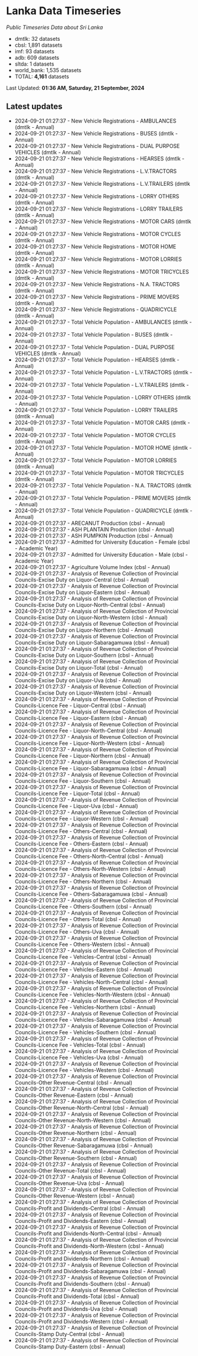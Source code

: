 # Lanka Data Timeseries
*Public Timeseries Data about Sri Lanka*

* dmtlk: 32 datasets
* cbsl: 1,891 datasets
* imf: 93 datasets
* adb: 609 datasets
* sltda: 1 datasets
* world_bank: 1,535 datasets
* TOTAL: **4,161** datasets

Last Updated: **01:36 AM, Saturday, 21 September, 2024**

## Latest updates

* 2024-09-21 01:27:37 - New Vehicle Registrations - AMBULANCES (dmtlk - Annual)
* 2024-09-21 01:27:37 - New Vehicle Registrations - BUSES (dmtlk - Annual)
* 2024-09-21 01:27:37 - New Vehicle Registrations - DUAL PURPOSE VEHICLES (dmtlk - Annual)
* 2024-09-21 01:27:37 - New Vehicle Registrations - HEARSES (dmtlk - Annual)
* 2024-09-21 01:27:37 - New Vehicle Registrations - L.V.TRACTORS (dmtlk - Annual)
* 2024-09-21 01:27:37 - New Vehicle Registrations - L.V.TRAILERS (dmtlk - Annual)
* 2024-09-21 01:27:37 - New Vehicle Registrations - LORRY OTHERS (dmtlk - Annual)
* 2024-09-21 01:27:37 - New Vehicle Registrations - LORRY TRAILERS (dmtlk - Annual)
* 2024-09-21 01:27:37 - New Vehicle Registrations - MOTOR CARS (dmtlk - Annual)
* 2024-09-21 01:27:37 - New Vehicle Registrations - MOTOR CYCLES (dmtlk - Annual)
* 2024-09-21 01:27:37 - New Vehicle Registrations - MOTOR HOME (dmtlk - Annual)
* 2024-09-21 01:27:37 - New Vehicle Registrations - MOTOR LORRIES (dmtlk - Annual)
* 2024-09-21 01:27:37 - New Vehicle Registrations - MOTOR TRICYCLES (dmtlk - Annual)
* 2024-09-21 01:27:37 - New Vehicle Registrations - N.A. TRACTORS (dmtlk - Annual)
* 2024-09-21 01:27:37 - New Vehicle Registrations - PRIME MOVERS (dmtlk - Annual)
* 2024-09-21 01:27:37 - New Vehicle Registrations - QUADRICYCLE (dmtlk - Annual)
* 2024-09-21 01:27:37 - Total Vehicle Population - AMBULANCES (dmtlk - Annual)
* 2024-09-21 01:27:37 - Total Vehicle Population - BUSES (dmtlk - Annual)
* 2024-09-21 01:27:37 - Total Vehicle Population - DUAL PURPOSE VEHICLES (dmtlk - Annual)
* 2024-09-21 01:27:37 - Total Vehicle Population - HEARSES (dmtlk - Annual)
* 2024-09-21 01:27:37 - Total Vehicle Population - L.V.TRACTORS (dmtlk - Annual)
* 2024-09-21 01:27:37 - Total Vehicle Population - L.V.TRAILERS (dmtlk - Annual)
* 2024-09-21 01:27:37 - Total Vehicle Population - LORRY OTHERS (dmtlk - Annual)
* 2024-09-21 01:27:37 - Total Vehicle Population - LORRY TRAILERS (dmtlk - Annual)
* 2024-09-21 01:27:37 - Total Vehicle Population - MOTOR CARS (dmtlk - Annual)
* 2024-09-21 01:27:37 - Total Vehicle Population - MOTOR CYCLES (dmtlk - Annual)
* 2024-09-21 01:27:37 - Total Vehicle Population - MOTOR HOME (dmtlk - Annual)
* 2024-09-21 01:27:37 - Total Vehicle Population - MOTOR LORRIES (dmtlk - Annual)
* 2024-09-21 01:27:37 - Total Vehicle Population - MOTOR TRICYCLES (dmtlk - Annual)
* 2024-09-21 01:27:37 - Total Vehicle Population - N.A. TRACTORS (dmtlk - Annual)
* 2024-09-21 01:27:37 - Total Vehicle Population - PRIME MOVERS (dmtlk - Annual)
* 2024-09-21 01:27:37 - Total Vehicle Population - QUADRICYCLE (dmtlk - Annual)
* 2024-09-21 01:27:37 - ARECANUT Production (cbsl - Annual)
* 2024-09-21 01:27:37 - ASH PLANTAIN Production (cbsl - Annual)
* 2024-09-21 01:27:37 - ASH PUMPKIN Production (cbsl - Annual)
* 2024-09-21 01:27:37 - Admitted for University Education - Female (cbsl - Academic Year)
* 2024-09-21 01:27:37 - Admitted for University Education - Male (cbsl - Academic Year)
* 2024-09-21 01:27:37 - Agriculture Volume Index (cbsl - Annual)
* 2024-09-21 01:27:37 - Analysis of Revenue Collection of Provincial Councils-Excise Duty on Liquor-Central (cbsl - Annual)
* 2024-09-21 01:27:37 - Analysis of Revenue Collection of Provincial Councils-Excise Duty on Liquor-Eastern (cbsl - Annual)
* 2024-09-21 01:27:37 - Analysis of Revenue Collection of Provincial Councils-Excise Duty on Liquor-North-Central (cbsl - Annual)
* 2024-09-21 01:27:37 - Analysis of Revenue Collection of Provincial Councils-Excise Duty on Liquor-North-Western (cbsl - Annual)
* 2024-09-21 01:27:37 - Analysis of Revenue Collection of Provincial Councils-Excise Duty on Liquor-Northern (cbsl - Annual)
* 2024-09-21 01:27:37 - Analysis of Revenue Collection of Provincial Councils-Excise Duty on Liquor-Sabaragamuwa (cbsl - Annual)
* 2024-09-21 01:27:37 - Analysis of Revenue Collection of Provincial Councils-Excise Duty on Liquor-Southern (cbsl - Annual)
* 2024-09-21 01:27:37 - Analysis of Revenue Collection of Provincial Councils-Excise Duty on Liquor-Total (cbsl - Annual)
* 2024-09-21 01:27:37 - Analysis of Revenue Collection of Provincial Councils-Excise Duty on Liquor-Uva (cbsl - Annual)
* 2024-09-21 01:27:37 - Analysis of Revenue Collection of Provincial Councils-Excise Duty on Liquor-Western (cbsl - Annual)
* 2024-09-21 01:27:37 - Analysis of Revenue Collection of Provincial Councils-Licence Fee - Liquor-Central (cbsl - Annual)
* 2024-09-21 01:27:37 - Analysis of Revenue Collection of Provincial Councils-Licence Fee - Liquor-Eastern (cbsl - Annual)
* 2024-09-21 01:27:37 - Analysis of Revenue Collection of Provincial Councils-Licence Fee - Liquor-North-Central (cbsl - Annual)
* 2024-09-21 01:27:37 - Analysis of Revenue Collection of Provincial Councils-Licence Fee - Liquor-North-Western (cbsl - Annual)
* 2024-09-21 01:27:37 - Analysis of Revenue Collection of Provincial Councils-Licence Fee - Liquor-Northern (cbsl - Annual)
* 2024-09-21 01:27:37 - Analysis of Revenue Collection of Provincial Councils-Licence Fee - Liquor-Sabaragamuwa (cbsl - Annual)
* 2024-09-21 01:27:37 - Analysis of Revenue Collection of Provincial Councils-Licence Fee - Liquor-Southern (cbsl - Annual)
* 2024-09-21 01:27:37 - Analysis of Revenue Collection of Provincial Councils-Licence Fee - Liquor-Total (cbsl - Annual)
* 2024-09-21 01:27:37 - Analysis of Revenue Collection of Provincial Councils-Licence Fee - Liquor-Uva (cbsl - Annual)
* 2024-09-21 01:27:37 - Analysis of Revenue Collection of Provincial Councils-Licence Fee - Liquor-Western (cbsl - Annual)
* 2024-09-21 01:27:37 - Analysis of Revenue Collection of Provincial Councils-Licence Fee - Others-Central (cbsl - Annual)
* 2024-09-21 01:27:37 - Analysis of Revenue Collection of Provincial Councils-Licence Fee - Others-Eastern (cbsl - Annual)
* 2024-09-21 01:27:37 - Analysis of Revenue Collection of Provincial Councils-Licence Fee - Others-North-Central (cbsl - Annual)
* 2024-09-21 01:27:37 - Analysis of Revenue Collection of Provincial Councils-Licence Fee - Others-North-Western (cbsl - Annual)
* 2024-09-21 01:27:37 - Analysis of Revenue Collection of Provincial Councils-Licence Fee - Others-Northern (cbsl - Annual)
* 2024-09-21 01:27:37 - Analysis of Revenue Collection of Provincial Councils-Licence Fee - Others-Sabaragamuwa (cbsl - Annual)
* 2024-09-21 01:27:37 - Analysis of Revenue Collection of Provincial Councils-Licence Fee - Others-Southern (cbsl - Annual)
* 2024-09-21 01:27:37 - Analysis of Revenue Collection of Provincial Councils-Licence Fee - Others-Total (cbsl - Annual)
* 2024-09-21 01:27:37 - Analysis of Revenue Collection of Provincial Councils-Licence Fee - Others-Uva (cbsl - Annual)
* 2024-09-21 01:27:37 - Analysis of Revenue Collection of Provincial Councils-Licence Fee - Others-Western (cbsl - Annual)
* 2024-09-21 01:27:37 - Analysis of Revenue Collection of Provincial Councils-Licence Fee - Vehicles-Central (cbsl - Annual)
* 2024-09-21 01:27:37 - Analysis of Revenue Collection of Provincial Councils-Licence Fee - Vehicles-Eastern (cbsl - Annual)
* 2024-09-21 01:27:37 - Analysis of Revenue Collection of Provincial Councils-Licence Fee - Vehicles-North-Central (cbsl - Annual)
* 2024-09-21 01:27:37 - Analysis of Revenue Collection of Provincial Councils-Licence Fee - Vehicles-North-Western (cbsl - Annual)
* 2024-09-21 01:27:37 - Analysis of Revenue Collection of Provincial Councils-Licence Fee - Vehicles-Northern (cbsl - Annual)
* 2024-09-21 01:27:37 - Analysis of Revenue Collection of Provincial Councils-Licence Fee - Vehicles-Sabaragamuwa (cbsl - Annual)
* 2024-09-21 01:27:37 - Analysis of Revenue Collection of Provincial Councils-Licence Fee - Vehicles-Southern (cbsl - Annual)
* 2024-09-21 01:27:37 - Analysis of Revenue Collection of Provincial Councils-Licence Fee - Vehicles-Total (cbsl - Annual)
* 2024-09-21 01:27:37 - Analysis of Revenue Collection of Provincial Councils-Licence Fee - Vehicles-Uva (cbsl - Annual)
* 2024-09-21 01:27:37 - Analysis of Revenue Collection of Provincial Councils-Licence Fee - Vehicles-Western (cbsl - Annual)
* 2024-09-21 01:27:37 - Analysis of Revenue Collection of Provincial Councils-Other Revenue-Central (cbsl - Annual)
* 2024-09-21 01:27:37 - Analysis of Revenue Collection of Provincial Councils-Other Revenue-Eastern (cbsl - Annual)
* 2024-09-21 01:27:37 - Analysis of Revenue Collection of Provincial Councils-Other Revenue-North-Central (cbsl - Annual)
* 2024-09-21 01:27:37 - Analysis of Revenue Collection of Provincial Councils-Other Revenue-North-Western (cbsl - Annual)
* 2024-09-21 01:27:37 - Analysis of Revenue Collection of Provincial Councils-Other Revenue-Northern (cbsl - Annual)
* 2024-09-21 01:27:37 - Analysis of Revenue Collection of Provincial Councils-Other Revenue-Sabaragamuwa (cbsl - Annual)
* 2024-09-21 01:27:37 - Analysis of Revenue Collection of Provincial Councils-Other Revenue-Southern (cbsl - Annual)
* 2024-09-21 01:27:37 - Analysis of Revenue Collection of Provincial Councils-Other Revenue-Total (cbsl - Annual)
* 2024-09-21 01:27:37 - Analysis of Revenue Collection of Provincial Councils-Other Revenue-Uva (cbsl - Annual)
* 2024-09-21 01:27:37 - Analysis of Revenue Collection of Provincial Councils-Other Revenue-Western (cbsl - Annual)
* 2024-09-21 01:27:37 - Analysis of Revenue Collection of Provincial Councils-Profit and Dividends-Central (cbsl - Annual)
* 2024-09-21 01:27:37 - Analysis of Revenue Collection of Provincial Councils-Profit and Dividends-Eastern (cbsl - Annual)
* 2024-09-21 01:27:37 - Analysis of Revenue Collection of Provincial Councils-Profit and Dividends-North-Central (cbsl - Annual)
* 2024-09-21 01:27:37 - Analysis of Revenue Collection of Provincial Councils-Profit and Dividends-North-Western (cbsl - Annual)
* 2024-09-21 01:27:37 - Analysis of Revenue Collection of Provincial Councils-Profit and Dividends-Northern (cbsl - Annual)
* 2024-09-21 01:27:37 - Analysis of Revenue Collection of Provincial Councils-Profit and Dividends-Sabaragamuwa (cbsl - Annual)
* 2024-09-21 01:27:37 - Analysis of Revenue Collection of Provincial Councils-Profit and Dividends-Southern (cbsl - Annual)
* 2024-09-21 01:27:37 - Analysis of Revenue Collection of Provincial Councils-Profit and Dividends-Total (cbsl - Annual)
* 2024-09-21 01:27:37 - Analysis of Revenue Collection of Provincial Councils-Profit and Dividends-Uva (cbsl - Annual)
* 2024-09-21 01:27:37 - Analysis of Revenue Collection of Provincial Councils-Profit and Dividends-Western (cbsl - Annual)
* 2024-09-21 01:27:37 - Analysis of Revenue Collection of Provincial Councils-Stamp Duty-Central (cbsl - Annual)
* 2024-09-21 01:27:37 - Analysis of Revenue Collection of Provincial Councils-Stamp Duty-Eastern (cbsl - Annual)